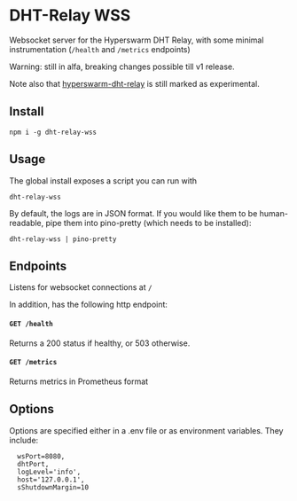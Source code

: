 # DHT-Relay WSS

Websocket server for the Hyperswarm DHT Relay, with some minimal instrumentation (`/health` and `/metrics` endpoints)

Warning: still in alfa, breaking changes possible till v1 release.

Note also that [hyperswarm-dht-relay](https://github.com/holepunchto/hyperswarm-dht-relay) is still marked as experimental.

## Install

`npm i -g dht-relay-wss`

## Usage

The global install exposes a script you can run with

```dht-relay-wss```

By default, the logs are in JSON format.
If you would like them to be human-readable, pipe them into pino-pretty (which needs to be installed):

`dht-relay-wss | pino-pretty`

## Endpoints

Listens for websocket connections at `/`

In addition, has the following http endpoint:

#### ```GET /health```

Returns a 200 status if healthy, or 503 otherwise.

#### ```GET /metrics```

Returns metrics in Prometheus format

## Options

Options are specified either in a .env file or as environment variables. They include:

```
  wsPort=8080,
  dhtPort,
  logLevel='info',
  host='127.0.0.1',
  sShutdownMargin=10
```

